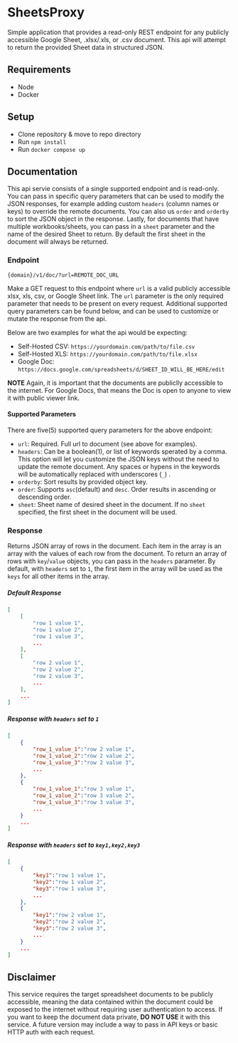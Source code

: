 # SheetsProxy
Simple application that provides a read-only REST endpoint for any publicly accessible Google Sheet, .xlsx/.xls, or .csv document. This api will attempt to return the provided Sheet data in structured JSON.

## Requirements 
- Node
- Docker

## Setup
- Clone repository & move to repo directory
- Run `npm install`
- Run `docker compose up`

## Documentation
This api servie consists of a single supported endpoint and is read-only. You can pass in specific query parameters that can be used to modify the JSON responses, for example adding custom `headers` (column names or keys) to override the remote documents. You can also us `order` and `orderby` to sort the JSON object in the response.  Lastly, for documents that have multiple workbooks/sheets, you can pass in a `sheet` parameter and the name of the desired Sheet to return. By default the first sheet in the document will always be returned.

### Endpoint
`{domain}/v1/doc/?url=REMOTE_DOC_URL`

Make a GET request to this endpoint where `url` is a valid publicly accessible xlsx, xls, csv, or Google Sheet link. The  `url` parameter is the only required parameter that needs to be present on every request. Additional supported query parameters can be found below, and can be used to customize or mutate the response from the api.

Below are two examples for what the api would be expecting:
- Self-Hosted CSV: `https://yourdomain.com/path/to/file.csv`
- Self-Hosted XLS: `https://yourdomain.com/path/to/file.xlsx`
- Google Doc: `https://docs.google.com/spreadsheets/d/SHEET_ID_WILL_BE_HERE/edit`

__NOTE__ Again, it is important that the documents are publiclly accessible to the internet. For Google Docs, that means the Doc is open to anyone to view it with public viewer link.

#### Supported Parameters 
There are five(5) supported query parameters for the above endpoint:
- `url`: Required. Full url to document (see above for examples).
- `headers`: Can be a boolean(1), or list of keywords sperated by a comma. This option will let you customize the JSON keys without the need to update the remote document. Any spaces or hypens in the keywords will be automatically replaced with underscores (`_`) .
- `orderby`: Sort results by provided object key.
- `order`: Supports `asc`(default) and `desc`. Order results in ascending or descending order.
- `sheet`: Sheet name of desired sheet in the document. If no `sheet` specified, the first sheet in the document will be used.

### Response
Returns JSON array of rows in the document. Each item in the array is an array with the values of each row from the document. To return an array of rows with `key`/`value` objects, you can pass in the `headers` parameter. By default, with `headers` set to `1`, the first item in the array will be used as the  `keys` for all other items in the array.

##### Default Response
```JSON
[
    [
        "row 1 value 1",
        "row 1 value 2",
        "row 1 value 3",
        ...
    ],
    [
        "row 2 value 1",
        "row 2 value 2",
        "row 2 value 3",
        ...
    ],
    ...
]
```
##### Response with `headers` set to `1`
```JSON
[
    {
        "row_1_value_1":"row 2 value 1",
        "row_1_value_2":"row 2 value 2",
        "row_1_value_3":"row 2 value 3",
        ...
    },
    {
        "row_1_value_1":"row 3 value 1",
        "row_1_value_2":"row 3 value 2",
        "row_1_value_3":"row 3 value 3",
        ...
    }
    ...
]
```

##### Response with `headers` set to `key1,key2,key3`
```JSON
[
    {
        "key1":"row 1 value 1",
        "key2":"row 1 value 2",
        "key3":"row 1 value 3",
        ...
    },
    {
        "key1":"row 2 value 1",
        "key2":"row 2 value 2",
        "key3":"row 2 value 3",
        ...
    }
    ...
]
```

## Disclaimer
This service requires the target spreadsheet documents to be publicly accessible, meaning the data contained within the document could be exposed to the internet without requiring user authentication to access. If you want to keep the document data private, __DO NOT USE__ it with this service. A future version may include a way to pass in API keys or basic HTTP auth with each request.